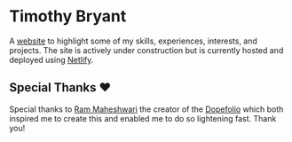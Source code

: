 # Timothy Bryant

A [website](https://timothybryantjr.com) to highlight some of my skills, experiences, interests, and projects. The site is actively under construction but is currently hosted and deployed using [Netlify](https://www.netlify.com/).

## Special Thanks ❤️

Special thanks to [Ram Maheshwari](https://github.com/rammcodes) the creator of the [Dopefolio](https://github.com/rammcodes/Dopefolio) which both inspired me to create this and enabled me to do so lightening fast. Thank you!



